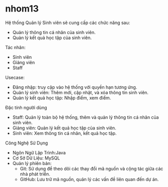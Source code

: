 # nhom13
Hệ thống Quản lý Sinh viên sẽ cung cấp các chức năng sau:
- Quản lý thông tin cá nhân của sinh viên.
- Quản lý kết quả học tập của sinh viên.

Tác nhân:
- Sinh viên
- Giảng viên
- Staff

Usecase:
- Đăng nhập: truy cập vào hệ thống với quyền hạn tương ứng.
- Quản lý sinh viên: Thêm mới, cập nhật, và xóa thông tin sinh viên.
- Quản lý kết quả học tập: Nhập điểm, xem điểm.

Đặc tính người dùng
- Staff: Quản lý toàn bộ hệ thống, thêm và quản lý thông tin cá nhân của sinh viên.
- Giảng viên: Quản lý kết quả học tập của sinh viên.
- Sinh viên: Xem thông tin cá nhân, kết quả học tập.

Công Nghệ Sử Dụng
- Ngôn Ngữ Lập Trình:Java 
- Cơ Sở Dữ Liệu: MySQL
- Quản lý phiên bản:
  + Git: Sử dụng để theo dõi các thay đổi mã nguồn và cộng tác giữa các nhà phát triển.
  + GitHub: Lưu trữ mã nguồn, quản lý các vấn đề liên quan đến dự án.
